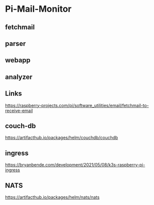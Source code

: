# Pi-Mail-Monitor

## fetchmail

## parser

## webapp

## analyzer

## Links
https://raspberry-projects.com/pi/software_utilities/email/fetchmail-to-receive-email

## couch-db
https://artifacthub.io/packages/helm/couchdb/couchdb

## ingress
https://bryanbende.com/development/2021/05/08/k3s-raspberry-pi-ingress

## NATS
https://artifacthub.io/packages/helm/nats/nats